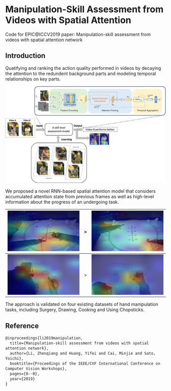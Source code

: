 # Manipulation-Skill Assessment from Videos with Spatial Attention

Code for EPIC@ICCV2019 paper: Manipulation-skill assessment from videos with spatial attention network

## Introduction

Quatifying and ranking the action quality performed in videos by decaying the attention to the redundent background parts and modeling temporal relationships on key parts.

![framework](figs/Framework2.png)

We proposed a novel RNN-based spatial attention model that considers accumulated attention state from previous frames as well as high-level information about the progress of an undergoing task.


| ![Suturing_F5_Better](figs/Suturing_F5_Better.gif) | >    | ![Suturing_I5_Worse](figs/Suturing_I5_Worse.gif) |
| --- | ---- | --- |
| ![SonicDrawing_1_D5_Better](figs/SonicDrawing_1_D5_Better.gif) | >    | ![SonicDrawing_1_A1_Worse](figs/SonicDrawing_1_A1_Worse.gif) |

The approach is validated on four existing datasets of hand manipulation tasks, including Surgery, Drawing, Cooking and Using Chopsticks.


## Reference

```
@inproceedings{li2019manipulation,
  title={Manipulation-skill assessment from videos with spatial attention network},
  author={Li, Zhenqiang and Huang, Yifei and Cai, Minjie and Sato, Yoichi},
  booktitle={Proceedings of the IEEE/CVF International Conference on Computer Vision Workshops},
  pages={0--0},
  year={2019}
}
```
